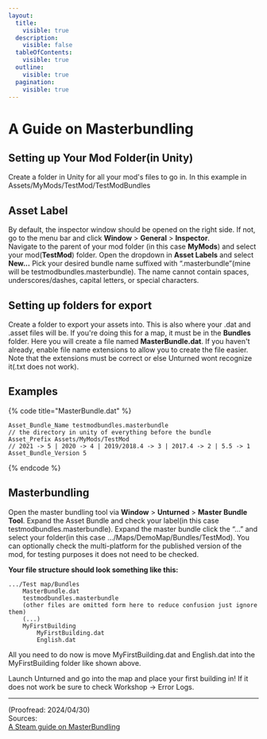 ```yaml
---
layout:
  title:
    visible: true
  description:
    visible: false
  tableOfContents:
    visible: true
  outline:
    visible: true
  pagination:
    visible: true
---
```


# A Guide on Masterbundling

## Setting up Your Mod Folder(in Unity)

Create a folder in Unity for all your mod's files to go in. In this example in Assets/MyMods/TestMod/TestModBundles

## Asset Label

By default, the inspector window should be opened on the right side. If not, go to the menu bar and click **Window** > **General** > **Inspector**.\
Navigate to the parent of your mod folder (in this case **MyMods**) and select your mod(**TestMod**) folder. Open the dropdown in **Asset Labels** and select **New...** Pick your desired bundle name suffixed with “.masterbundle”(mine will be testmodbundles.masterbundle). The name cannot contain spaces, underscores/dashes, capital letters, or special characters.

## Setting up folders for export

Create a folder to export your assets into. This is also where your .dat and .asset files will be. If you're doing this for a map, it must be in the **Bundles** folder. Here you will create a file named **MasterBundle.dat**. If you haven't already, enable file name extensions to allow you to create the file easier. Note that the extensions must be correct or else Unturned wont recognize it(.txt does not work).

## Examples

{% code title="MasterBundle.dat" %}
```
Asset_Bundle_Name testmodbundles.masterbundle 
// the directory in unity of everything before the bundle
Asset_Prefix Assets/MyMods/TestMod
// 2021 -> 5 | 2020 -> 4 | 2019/2018.4 -> 3 | 2017.4 -> 2 | 5.5 -> 1
Asset_Bundle_Version 5
```
{% endcode %}

## Masterbundling

Open the master bundling tool via **Window** > **Unturned** > **Master Bundle Tool**. Expand the Asset Bundle and check your label(in this case testmodbundles.masterbundle). Expand the master bundle click the “…” and select your folder(in this case …/Maps/DemoMap/Bundles/TestMod). You can optionally check the multi-platform for the published version of the mod, for testing purposes it does not need to be checked.

**Your file structure should look something like this:**

```
.../Test map/Bundles
    MasterBundle.dat
    testmodbundles.masterbundle
    (other files are omitted form here to reduce confusion just ignore them)
    (...)
    MyFirstBuilding
        MyFirstBuilding.dat
        English.dat
```

All you need to do now is move MyFirstBuilding.dat and English.dat into the MyFirstBuilding folder like shown above.

Launch Unturned and go into the map and place your first building in! If it does not work be sure to check Workshop -> Error Logs.&#x20;

***

(Proofread: 2024/04/30)\
Sources:\
[A Steam guide on MasterBundling](https://steamcommunity.com/sharedfiles/filedetails/?id=2976338845)
